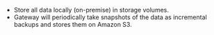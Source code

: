 - Store all data locally (on-premise) in storage volumes.
- Gateway will periodically take snapshots of the data as incremental backups and stores them on Amazon S3.